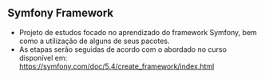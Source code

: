 ## Symfony Framework

* Projeto de estudos focado no aprendizado do framework Symfony, bem como a utilização de alguns de seus pacotes.  
* As etapas serão seguidas de acordo com o abordado no curso disponível em: https://symfony.com/doc/5.4/create_framework/index.html